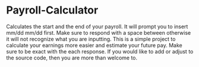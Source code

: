 # Payroll-Calculator
Calculates the start and the end of your payroll.
It will prompt you to insert mm/dd mm/dd first. Make sure to respond with a space between otherwise it will not recognize what you are inputting. 
This is a simple project to calculate your earnings more easier and estimate your future pay. 
Make sure to be exact with the each response. 
If you would like to add or adjust to the source code, then you are more than welcome to. 

